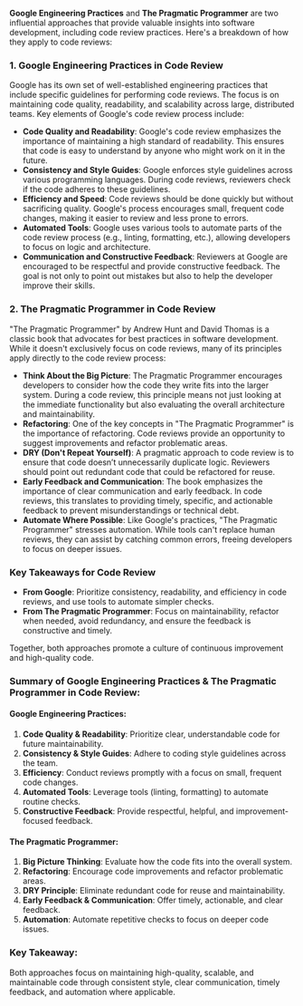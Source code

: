 **Google Engineering Practices** and **The Pragmatic Programmer** are two influential approaches that provide valuable insights into software development, including code review practices. Here's a breakdown of how they apply to code reviews:

### 1. **Google Engineering Practices** in Code Review
Google has its own set of well-established engineering practices that include specific guidelines for performing code reviews. The focus is on maintaining code quality, readability, and scalability across large, distributed teams. Key elements of Google's code review process include:

- **Code Quality and Readability**: Google's code review emphasizes the importance of maintaining a high standard of readability. This ensures that code is easy to understand by anyone who might work on it in the future.
- **Consistency and Style Guides**: Google enforces style guidelines across various programming languages. During code reviews, reviewers check if the code adheres to these guidelines.
- **Efficiency and Speed**: Code reviews should be done quickly but without sacrificing quality. Google's process encourages small, frequent code changes, making it easier to review and less prone to errors.
- **Automated Tools**: Google uses various tools to automate parts of the code review process (e.g., linting, formatting, etc.), allowing developers to focus on logic and architecture.
- **Communication and Constructive Feedback**: Reviewers at Google are encouraged to be respectful and provide constructive feedback. The goal is not only to point out mistakes but also to help the developer improve their skills.

### 2. **The Pragmatic Programmer** in Code Review
"The Pragmatic Programmer" by Andrew Hunt and David Thomas is a classic book that advocates for best practices in software development. While it doesn't exclusively focus on code reviews, many of its principles apply directly to the code review process:

- **Think About the Big Picture**: The Pragmatic Programmer encourages developers to consider how the code they write fits into the larger system. During a code review, this principle means not just looking at the immediate functionality but also evaluating the overall architecture and maintainability.
- **Refactoring**: One of the key concepts in "The Pragmatic Programmer" is the importance of refactoring. Code reviews provide an opportunity to suggest improvements and refactor problematic areas.
- **DRY (Don't Repeat Yourself)**: A pragmatic approach to code review is to ensure that code doesn’t unnecessarily duplicate logic. Reviewers should point out redundant code that could be refactored for reuse.
- **Early Feedback and Communication**: The book emphasizes the importance of clear communication and early feedback. In code reviews, this translates to providing timely, specific, and actionable feedback to prevent misunderstandings or technical debt.
- **Automate Where Possible**: Like Google's practices, "The Pragmatic Programmer" stresses automation. While tools can't replace human reviews, they can assist by catching common errors, freeing developers to focus on deeper issues.

### Key Takeaways for Code Review
- **From Google**: Prioritize consistency, readability, and efficiency in code reviews, and use tools to automate simpler checks.
- **From The Pragmatic Programmer**: Focus on maintainability, refactor when needed, avoid redundancy, and ensure the feedback is constructive and timely.

Together, both approaches promote a culture of continuous improvement and high-quality code.


### Summary of Google Engineering Practices & The Pragmatic Programmer in Code Review:

#### **Google Engineering Practices:**
1. **Code Quality & Readability**: Prioritize clear, understandable code for future maintainability.
2. **Consistency & Style Guides**: Adhere to coding style guidelines across the team.
3. **Efficiency**: Conduct reviews promptly with a focus on small, frequent code changes.
4. **Automated Tools**: Leverage tools (linting, formatting) to automate routine checks.
5. **Constructive Feedback**: Provide respectful, helpful, and improvement-focused feedback.

#### **The Pragmatic Programmer:**
1. **Big Picture Thinking**: Evaluate how the code fits into the overall system.
2. **Refactoring**: Encourage code improvements and refactor problematic areas.
3. **DRY Principle**: Eliminate redundant code for reuse and maintainability.
4. **Early Feedback & Communication**: Offer timely, actionable, and clear feedback.
5. **Automation**: Automate repetitive checks to focus on deeper code issues.

### Key Takeaway:
Both approaches focus on maintaining high-quality, scalable, and maintainable code through consistent style, clear communication, timely feedback, and automation where applicable.